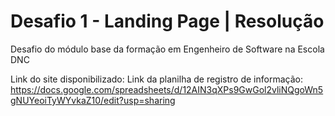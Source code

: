 # Desafio 1 - Landing Page | Resolução
Desafio do módulo base da formação em Engenheiro de Software na Escola DNC

Link do site disponibilizado:
Link da planilha de registro de informação: https://docs.google.com/spreadsheets/d/12AIN3qXPs9GwGol2vliNQgoWn5gNUYeoiTyWYvkaZ10/edit?usp=sharing
